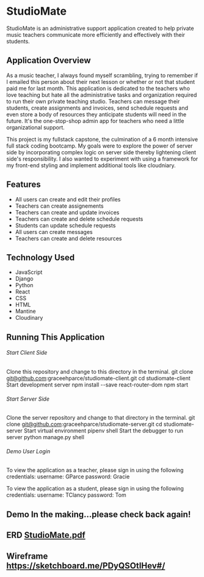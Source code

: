 # StudioMate

StudioMate is an administrative support application created to help private music teachers communicate more efficiently and effectively with their students.

## Application Overview 
As a music teacher, I always found myself scrambling, trying to remember if I emailed this person about their next lesson or whether or not that student paid me for last month. This application is dedicated to the teachers who love teaching but hate all the administrative tasks and organization required to run their own private teaching studio. Teachers can message their students, create assignments and invoices, send schedule requests and even store a body of resources they anticipate students will need in the future. It's the one-stop-shop admin app for teachers who need a little organizational support.

This project is my fullstack capstone, the culmination of a 6 month intensive full stack coding bootcamp. My goals were to explore the power of server side by incorporating complex logic on server side thereby lightening client side's responsibility. I also wanted to experiment with using a framework for my front-end styling and implement additional tools like cloudniary.

## Features 
- All users can create and edit their profiles 
- Teachers can create assignements 
- Teachers can create and update invoices 
- Teachers can create and delete schedule requests 
- Students can update schedule requests 
- All users can create messages 
- Teachers can create and delete resources

## Technology Used 
- JavaScript 
- Django 
- Python 
- React 
- CSS 
- HTML 
- Mantine
- Cloudinary

## Running This Application 
###### Start Client Side 
Clone this repository and change to this directory in the terminal. 
git clone git@github.com:graceehparce/studiomate-client.git 
cd studiomate-client 
Start development server 
npm install --save react-router-dom 
npm start

###### Start Server Side 
Clone the server repository and change to that directory in the terminal. 
git clone git@github.com:graceehparce/studiomate-server.git 
cd studiomate-server 
Start virtual environment 
pipenv shell 
Start the debugger to run server 
python manage.py shell

###### Demo User Login 
To view the application as a teacher, please sign in using the following credentials:
username: GParce 
password: Gracie 

To view the application as a student, please sign in using the following credentials:
username: TClancy 
password: Tom

## Demo In the making...please check back again!

## ERD [StudioMate.pdf](https://github.com/graceehparce/studiomate-client/files/10367061/StudioMate.pdf)

## Wireframe https://sketchboard.me/PDyQSOtIHev#/
